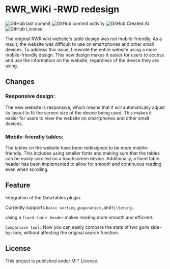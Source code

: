 # RWR_WiKi -RWD redesign
![GitHub last commit](https://img.shields.io/github/last-commit/Xiang511/RWR_WiKi?display_timestamp=committer&style=flat-square) ![GitHub commit activity](https://img.shields.io/github/commit-activity/y/Xiang511/RWR_WiKi?style=flat-square) ![GitHub Created At](https://img.shields.io/github/created-at/Xiang511/RWR_WiKi?style=flat-square) ![GitHub License](https://img.shields.io/github/license/Xiang511/RWR_WiKi?style=flat-square)

The original RWR wiki website's table design was not mobile-friendly. As a result, the website was difficult to use on smartphones and other small devices. To address this issue, I rewrote the entire website using a more mobile-friendly design. This new design makes it easier for users to access and use the information on the website, regardless of the device they are using.

## Changes

### Responsive design: 

The new website is responsive, which means that it will automatically adjust its layout to fit the screen size of the device being used. This makes it easier for users to view the website on smartphones and other small devices.

### Mobile-friendly tables: 

The tables on the website have been redesigned to be more mobile-friendly. This includes using smaller fonts and making sure that the tables can be easily scrolled on a touchscreen device. Additionally, a fixed table header has been implemented to allow for smooth and continuous reading even when scrolling.

## Feature
Integration of the DataTables plugin. 

Currently supports ```basic sorting``` ,```pagination``` ,and```filtering``` .

Using a ``` fixed table header ``` makes reading more smooth and efficient.

```Comparison tool:``` Now you can easily compare the stats of two guns side-by-side, without affecting the original search function.


## License
This project is published under MIT License.

